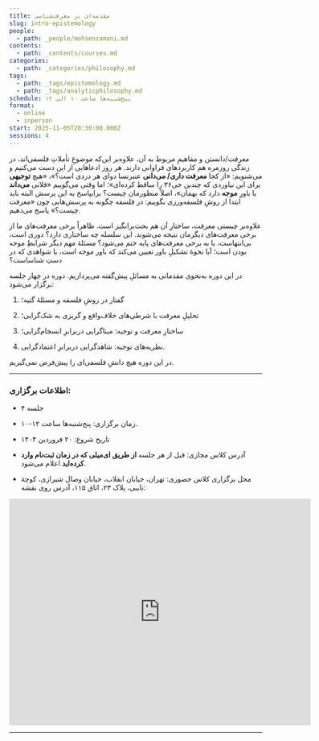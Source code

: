 ```yaml
---
title: مقدمه‌ای بر معرفت‌شناسی
slug: intro-epistemology
people:
  - path: _people/mohsenzamani.md
contents:
  - path: _contents/courses.md
categories:
  - path: _categories/philosophy.md
tags:
  - path: _tags/epistemology.md
  - path: _tags/analyticphilosophy.md
schedule: پنج‌شنبه‌ها ساعت ۱۰ الی ۱۲
format:
  - online
  - inperson
start: 2025-11-05T20:30:00.000Z
sessions: 4
---
```



معرفت/دانستن و مفاهیمِ مربوط به آن، علاوه‌بر این‌که موضوعِ تأملاتِ فلسفی‌اند، در زندگی روزمره هم کاربردهای فراوانی دارند. هر
روز ادعاهایی از این دست می‌کنیم و می‌شنویم: «از کجا **معرفت داری/ می‌دانی** عنبرنسا دوای هر دردی است؟»، «هیچ **توجیهی** برای این نیاوردی که چندین جی۳۶ را ساقط کرده‌ای»؛ اما وقتی می‌‌گوییم «فلانی **می‌داند** یا باورِ **موجه** دارد که بهمان»، اصلاً منظورمان چیست؟ برایپاسخ به این پرسش البته باید ابتدا از روشِ فلسفه‌ورزی بگوییم: در فلسفه چگونه به پرسش‌هایی چون «معرفت چیست؟» پاسخ می‌دهیم. 

علاوه‌بر چیستی معرفت، ساختارِ آن‌ هم بحث‌برانگیز است. ظاهراً برخی معرفت‌های ما از برخی معرفت‌های دیگرمان نتیجه می‌شوند. این
سلسله چه ساختاری دارد؟ دوری است، بی‌انتهاست، یا به برخی معرفت‌های پایه ختم می‌شود؟ مسئلۀ مهم دیگر شرایطِ موجه بودن است؛ آیا نحوۀ تشکیلِ باور تعیین می‌کند که باور موجه است، یا شواهدی که در دست‌ِ شناساست؟

در این دوره به‌نحوی مقدماتی به مسائلِ پیش‌گفته می‌پردازیم. دوره در چهار جلسه برگزار می‌شود:

1.    گفتار در روشِ فلسفه و مسئلۀ گتیه؛

2.    تحلیلِ معرفت با شرطی‌های خلاف‌واقع و گریزی به شک‌گرایی؛

3.    ساختارِ معرفت و توجیه: مبناگرایی دربرابرِ انسجام‌گرایی؛ 

4.    نظریه‌های توجیه: شاهد‌گرایی دربرابرِ اعتمادگرایی.

در این دوره هیچ دانشِ فلسفی‌ای را پیش‌فرض نمی‌گیریم.

***

### اطلاعات برگزاری:

- ۴ جلسه

- زمان برگزاری: پنج‌شنبه‌ها ساعت ۱۲-۱۰. 

- تاریخ شروع: ۲۰ فروردین ۱۴۰۴

- آدرس کلاس مجازی: قبل از هر جلسه **از طریق ای‌میلی که در زمان ثبت‌نام وارد کرده‌اید** اعلام می‌شود. 

- محل برگزاری کلاس حضوری: تهران، خیابان انقلاب، خیابان وصال شیرازی، کوچهٔ نایبی، پلاک ۲۳، اتاق ۱۱۵، آدرس روی نقشه: 

<iframe src="https://www.google.com/maps/embed?pb=!1m17!1m12!1m3!1d3239.9701159679107!2d51.400496999999994!3d35.702352999999995!2m3!1f0!2f0!3f0!3m2!1i1024!2i768!4f13.1!3m2!1m1!2zMzXCsDQyJzA4LjUiTiA1McKwMjQnMDEuOCJF!5e0!3m2!1sen!2s!4v1727792460938!5m2!1sen!2s" width="600" height="450" style="border:0;" allowfullscreen="" loading="lazy" referrerpolicy="no-referrer-when-downgrade"></iframe>


***
<br>
